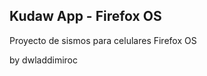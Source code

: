 Kudaw App - Firefox OS
----------------------
Proyecto de sismos para celulares Firefox OS

by dwladdimiroc
